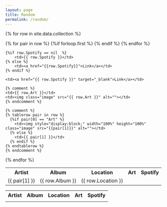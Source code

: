 ```yaml
---
layout: page
title: Random
permalink: /random/
---
```




<data value="{{ site.data.collection.size }}" id="total_albums"></data>
<data id="random_line_number"></data>



<table id="record_collection" hidden>
<tr>
        <th>Artist</th>
		<th>Album</th>
		<th>Location</th>
		<th>Art</th>
		<th>Spotify</th>
</tr>

{% for row in site.data.collection %}
<tr id={{forloop.index}}>
	{% for pair in row %}
		{%if forloop.first %}
			<td>{{ pair[1] }}</td>
		{% endif %}
	{% endfor %}
	<td>{{ row.Album }}</td>
	<td>{{ row.Location }}</td>
	<td><img class="image" src="{{ row.Art }}" alt=""></td>
	
	{%if row.Spotify == nil  %}
		<td>{{ row.Spotify }}</td>
	{% else %}
		<td><a href="{{row.Spotify}}">Link</a></td>
	{% endif %}
	
	<td><a href="{{ row.Spotify }}" target="_blank">Link</a></td>
	
	{% comment %}
	<td>{{ row.Art }}</td>
	<td><img class="image" src="{{ row.Art }}" alt=""></td>
	{% endcomment %}
	
	{% comment %}
	{% tablerow pair in row %}
	  {%if pair[0] == "Art" %}
		<td><img style="display:block;" width="100%" height="100%" class="image" src="{{pair[1]}}" alt=""></td>
	  {% else %}	
        <td>{{ pair[1] }}</td>
	  {% endif %}
    {% endtablerow %}
	{% endcomment %}
</tr>
{% endfor %}
</table>

 

<table id="random_record">
<tr>
        <th>Artist</th>
		<th>Album</th>
		<th>Location</th>
		<th>Art</th>
		<th>Spotify</th>
</tr>

<tr >
	<td id="random_record_artist" ></td>
	<td id="random_record_album"></td>
	<td id="random_record_location"></td>
	<td id="random_record_art"></td>
	<td id="random_record_spotify"></td>
</tr>
</table>

<script>
function randomIntFromInterval(min, max) { // min and max included 
  return Math.floor(Math.random() * (max - min + 1) + min)
}

const article = document.getElementById("total_albums");
var random_line_number = randomIntFromInterval(1, article.value);
var row = document.querySelector(`[id=${CSS.escape(random_line_number)}]`);

const random_artist = row.cells[0].innerHTML;
const random_album = row.cells[1].innerHTML;
const random_location = row.cells[2].innerHTML;
const random_art = row.cells[3].innerHTML;
const random_spotify = row.cells[4].innerHTML;

var temp = document.getElementById("random_record_artist");
temp.innerHTML = random_artist;
temp = document.getElementById("random_record_album");
temp.innerHTML = random_album;
temp = document.getElementById("random_record_location");
temp.innerHTML = random_location;
temp = document.getElementById("random_record_art");
temp.innerHTML = random_art;
temp = document.getElementById("random_record_spotify");
temp.innerHTML = random_spotify;

</script>  

<style>
td {
  text-align: center;
}
</style>


